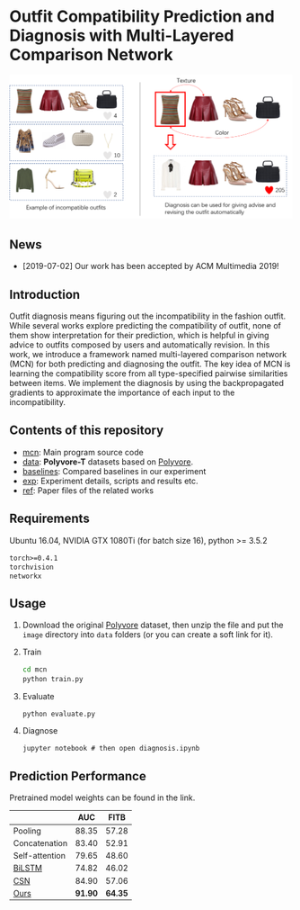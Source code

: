 # Outfit Compatibility Prediction and Diagnosis with Multi-Layered Comparison Network

![diagnosis](./exp/diagnosis.png)

## News

* [2019-07-02] Our work has been accepted by ACM Multimedia 2019!

## Introduction

Outfit diagnosis means figuring out the incompatibility in the fashion outfit. While several works explore predicting the compatibility of outfit, none of them show interpretation for their prediction, which is helpful in giving advice to outfits composed by users and automatically revision. In this work, we introduce a framework named multi-layered comparison network (MCN) for both predicting and diagnosing the outfit. The key idea of MCN is learning the compatibility score from all type-specified pairwise similarities between items. We implement the diagnosis by using the backpropagated gradients to approximate the importance of each input to the incompatibility.

## Contents of this repository

* [mcn](./mcn): Main program source code
* [data](./data): **Polyvore-T** datasets based on [Polyvore](https://github.com/xthan/polyvore-dataset).
* [baselines](./baselines): Compared baselines in our experiment
* [exp](./exp): Experiment details, scripts and results etc.
* [ref](./ref): Paper files of the related works

## Requirements

Ubuntu 16.04, NVIDIA GTX 1080Ti (for batch size 16), python >= 3.5.2

```
torch>=0.4.1
torchvision
networkx
```

## Usage

1. Download the original [Polyvore]() dataset, then unzip the file and put the `image` directory into `data` folders (or you can create a soft link for it).

2. Train

   ```sh
   cd mcn
   python train.py
   ```

4. Evaluate

   ```
   python evaluate.py
   ```

5. Diagnose

   ```
   jupyter notebook # then open diagnosis.ipynb
   ```

   

## Prediction Performance

Pretrained model weights can be found in the link.

|                                                              |    AUC    |   FITB    |
| :----------------------------------------------------------- | :-------: | :-------: |
| Pooling                                                      |   88.35   |   57.28   |
| Concatenation                                                |   83.40   |   52.91   |
| Self-attention                                               |   79.65   |   48.60   |
| [BiLSTM](https://drive.google.com/open?id=1WaUP0X-ytZ05HYzeHmdBSzT9gcjF1c46) |   74.82   |   46.02   |
| [CSN](https://drive.google.com/open?id=1EYwtJBRMFxRDzQs7JNYQhp2TpRF2fw9r) |   84.90   |   57.06   |
| [Ours](https://drive.google.com/open?id=1--CfX5LMTxrdxSL_xkDb6MBaNRcAXeXg) | **91.90** | **64.35** |
